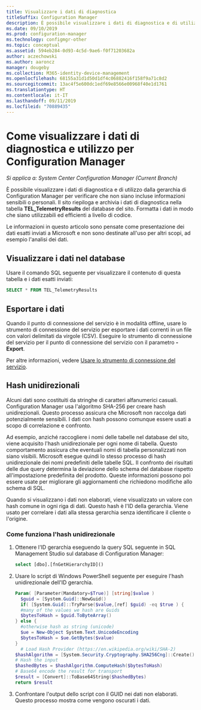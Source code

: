 ```yaml
---
title: Visualizzare i dati di diagnostica
titleSuffix: Configuration Manager
description: È possibile visualizzare i dati di diagnostica e di utilizzo per verificare che la gerarchia di System Center Configuration Manager non contenga informazioni riservate.
ms.date: 09/10/2019
ms.prod: configuration-manager
ms.technology: configmgr-other
ms.topic: conceptual
ms.assetid: 594eb284-0d93-4c5d-9ae6-f0f71203682a
author: aczechowski
ms.author: aaroncz
manager: dougeby
ms.collection: M365-identity-device-management
ms.openlocfilehash: 68155a31d1d50d1df4c06882416f158f9a71c8d2
ms.sourcegitcommit: 13ac4f5e600dc1edf69e8566e00968f40e1d1761
ms.translationtype: HT
ms.contentlocale: it-IT
ms.lasthandoff: 09/11/2019
ms.locfileid: "70889435"
---
```

# <a name="how-to-view-diagnostics-and-usage-data-for-configuration-manager"></a>Come visualizzare i dati di diagnostica e utilizzo per Configuration Manager

*Si applica a: System Center Configuration Manager (Current Branch)*

È possibile visualizzare i dati di diagnostica e di utilizzo dalla gerarchia di Configuration Manager per verificare che non siano incluse informazioni sensibili o personali. Il sito riepiloga e archivia i dati di diagnostica nella tabella **TEL_TelemetryResults** del database del sito. Formatta i dati in modo che siano utilizzabili ed efficienti a livello di codice.

Le informazioni in questo articolo sono pensate come presentazione dei dati esatti inviati a Microsoft e non sono destinate all'uso per altri scopi, ad esempio l'analisi dei dati.  

## <a name="view-data-in-database"></a>Visualizzare i dati nel database

Usare il comando SQL seguente per visualizzare il contenuto di questa tabella e i dati esatti inviati:  

``` SQL
SELECT * FROM TEL_TelemetryResults
```

## <a name="export-the-data"></a>Esportare i dati

Quando il punto di connessione del servizio è in modalità offline, usare lo strumento di connessione del servizio per esportare i dati correnti in un file con valori delimitati da virgole (CSV). Eseguire lo strumento di connessione del servizio per il punto di connessione del servizio con il parametro **-Export**.

Per altre informazioni, vedere [Usare lo strumento di connessione del servizio](/sccm/core/servers/manage/use-the-service-connection-tool).

## <a name="bkmk_hashes"></a> Hash unidirezionali

Alcuni dati sono costituiti da stringhe di caratteri alfanumerici casuali. Configuration Manager usa l'algoritmo SHA-256 per creare hash unidirezionali. Questo processo assicura che Microsoft non raccolga dati potenzialmente sensibili. I dati con hash possono comunque essere usati a scopo di correlazione e confronto.

Ad esempio, anziché raccogliere i nomi delle tabelle nel database del sito, viene acquisito l'hash unidirezionale per ogni nome di tabella. Questo comportamento assicura che eventuali nomi di tabella personalizzati non siano visibili. Microsoft esegue quindi lo stesso processo di hash unidirezionale dei nomi predefiniti delle tabelle SQL. Il confronto dei risultati delle due query determina la deviazione dello schema del database rispetto all'impostazione predefinita del prodotto. Queste informazioni possono poi essere usate per migliorare gli aggiornamenti che richiedono modifiche allo schema di SQL.  

Quando si visualizzano i dati non elaborati, viene visualizzato un valore con hash comune in ogni riga di dati. Questo hash è l'ID della gerarchia. Viene usato per correlare i dati alla stessa gerarchia senza identificare il cliente o l'origine.

### <a name="how-the-one-way-hash-works"></a>Come funziona l'hash unidirezionale

1. Ottenere l'ID gerarchia eseguendo la query SQL seguente in SQL Management Studio sul database di Configuration Manager:

    ``` SQL
    select [dbo].[fnGetHierarchyID]()
    ```

2. Usare lo script di Windows PowerShell seguente per eseguire l'hash unidirezionale dell'ID gerarchia.  

    ``` PowerShell
    Param( [Parameter(Mandatory=$True)] [string]$value )  
      $guid = [System.Guid]::NewGuid()  
      if( [System.Guid]::TryParse($value,[ref] $guid) -eq $true ) {  
      #many of the values we hash are Guids  
      $bytesToHash = $guid.ToByteArray()  
    } else {  
      #otherwise hash as string (unicode)  
      $ue = New-Object System.Text.UnicodeEncoding  
      $bytesToHash = $ue.GetBytes($value)
    }  
      # Load Hash Provider (https://en.wikipedia.org/wiki/SHA-2)
    $hashAlgorithm = [System.Security.Cryptography.SHA256Cng]::Create()
    # Hash the input
    $hashedBytes = $hashAlgorithm.ComputeHash($bytesToHash)
    # Base64 encode the result for transport
    $result = [Convert]::ToBase64String($hashedBytes)
    return $result
    ```

3. Confrontare l'output dello script con il GUID nei dati non elaborati. Questo processo mostra come vengono oscurati i dati.
